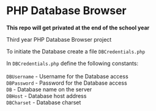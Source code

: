 # PHP Database Browser

**This repo will get privated at the end of the school year**

Third year PHP Database Browser project

To initiate the Database create a file `DBCredentials.php`

In `DBCredentials.php` define the following constants:<br><br>
`DBUsername` - Username for the Database access<br>
`DBPassword` - Password for the Database access<br>
`DB` - Database name on the server<br>
`DBHost` - Database host address<br>
`DBCharset` - Database charset
